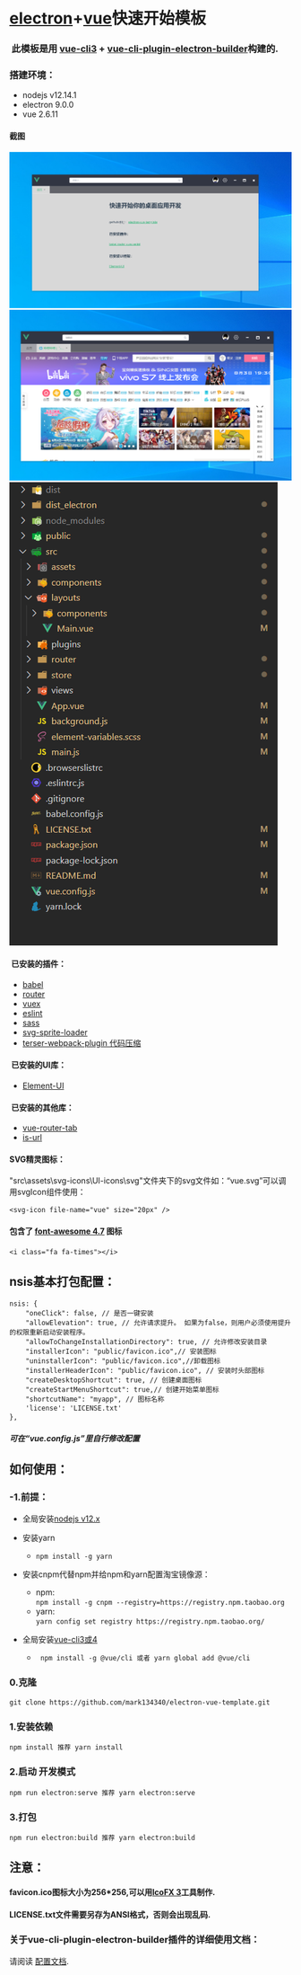 # [electron](https://www.electronjs.org/)+[vue](https://cn.vuejs.org/)快速开始模板

### &nbsp;此模板是用 [vue-cli3](https://cli.vuejs.org/) + [vue-cli-plugin-electron-builder](https://nklayman.github.io/vue-cli-plugin-electron-builder/)构建的.

### 搭建环境：
- nodejs v12.14.1
- electron 9.0.0
- vue 2.6.11

#### 截图
![页面1](截图/1.png)
![页面2](截图/2.png)
![结构](截图/3.png)

#### &nbsp;已安装的插件：
+ [babel](https://github.com/vuejs/vue-cli/tree/dev/packages/%40vue/cli-plugin-babel)
+ [router](https://github.com/vuejs/vue-cli/tree/dev/packages/%40vue/cli-plugin-router)
+ [vuex](https://github.com/vuejs/vue-cli/tree/dev/packages/%40vue/cli-plugin-vuex)
+ [eslint](https://github.com/vuejs/vue-cli/tree/dev/packages/%40vue/cli-plugin-eslint/)
+ [sass](https://sass-lang.com/dart-sass)
+ [svg-sprite-loader](https://www.npmjs.com/package/svg-sprite-loader)
+ [terser-webpack-plugin 代码压缩](https://www.npmjs.com/package/terser-webpack-plugin)
#### &nbsp;已安装的UI库：
+ [Element-UI](https://element.eleme.cn/#/zh-CN/component/installation)

#### &nbsp;已安装的其他库：
+ [vue-router-tab](https://bhuh12.github.io/vue-router-tab/zh/guide/)
+ [is-url](https://www.npmjs.com/package/is-url)

#### SVG精灵图标：
"src\assets\svg-icons\UI-icons\svg"文件夹下的svg文件如：“vue.svg”可以调用svgIcon组件使用：
```
<svg-icon file-name="vue" size="20px" />
```
#### 包含了 [font-awesome 4.7](http://www.fontawesome.com.cn/) 图标
```
<i class="fa fa-times"></i>
```

## nsis基本打包配置：
```
nsis: {
    "oneClick": false, // 是否一键安装
    "allowElevation": true, // 允许请求提升。 如果为false，则用户必须使用提升的权限重新启动安装程序。
    "allowToChangeInstallationDirectory": true, // 允许修改安装目录
    "installerIcon": "public/favicon.ico",// 安装图标
    "uninstallerIcon": "public/favicon.ico",//卸载图标
    "installerHeaderIcon": "public/favicon.ico", // 安装时头部图标
    "createDesktopShortcut": true, // 创建桌面图标
    "createStartMenuShortcut": true,// 创建开始菜单图标
    "shortcutName": "myapp", // 图标名称
    'license': 'LICENSE.txt'
},
```

##### 可在“vue.config.js”里自行修改配置

## 如何使用：
### -1.前提：
+ 全局安装[nodejs v12.x](https://nodejs.org/en/)

+ 安装yarn
  + ``` npm install -g yarn ```
+ 安装cnpm代替npm并给npm和yarn配置淘宝镜像源：
  + npm: <br/>
  ``` npm install -g cnpm --registry=https://registry.npm.taobao.org ```
  + yarn:<br/>
   ``` yarn config set registry https://registry.npm.taobao.org/ ```
+ 全局安装[vue-cli3或4](https://cli.vuejs.org/)
  + &nbsp; ``` npm install -g @vue/cli 或者 yarn global add @vue/cli  ```
### 0.克隆
```
git clone https://github.com/mark134340/electron-vue-template.git
```

### 1.安装依赖
```
npm install 推荐 yarn install
```

### 2.启动 开发模式
```
npm run electron:serve 推荐 yarn electron:serve
```

### 3.打包
```
npm run electron:build 推荐 yarn electron:build
```
## 注意：
#### favicon.ico图标大小为256*256,可以用[IcoFX 3](https://www.updatestar.com/directdownload/icofx/2397493)工具制作.
#### LICENSE.txt文件需要另存为ANSI格式，否则会出现乱码.

### 关于vue-cli-plugin-electron-builder插件的详细使用文档：
请阅读 [配置文档](https://nklayman.github.io/vue-cli-plugin-electron-builder/).
